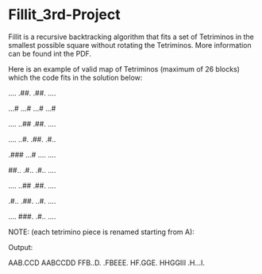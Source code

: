 # Fillit_3rd-Project

Fillit is a recursive backtracking algorithm that fits a set of Tetriminos in the smallest possible square without rotating the Tetriminos. More information can be found int the PDF.

Here is an example of valid map of Tetriminos (maximum of 26 blocks) which the code fits in the solution below:

....
.##.
.##.
....

...#
...#
...#
...#

....
..##
.##.
....

....
..#.
.##.
.#..

.###
...#
....
....

##..
.#..
.#..
....

....
..##
.##.
....

.#..
.##.
..#.
....

....
###.
.#..
....

NOTE: (each tetrimino piece is renamed starting from A):

Output:

AAB.CCD
AABCCDD
FFB..D.
.FBEEE.
HF.GGE.
HHGGIII
.H...I.
